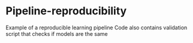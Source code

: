 # Pipeline-reproducibility
Example of a reproducible learning pipeline
Code also contains validation script that checks if models are the same